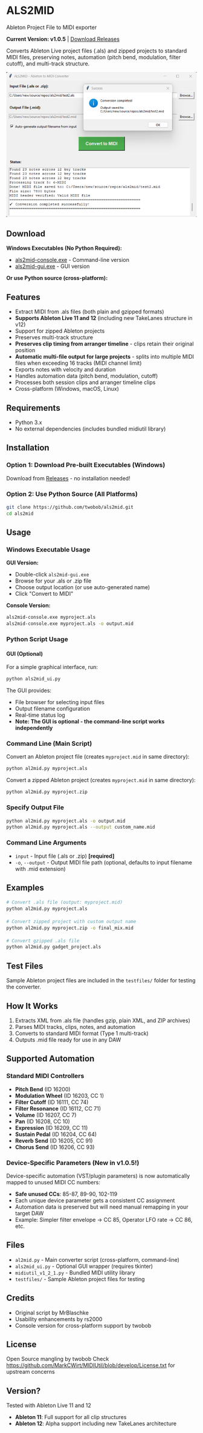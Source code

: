 # ALS2MID

Ableton Project File to MIDI exporter

**Current Version: v1.0.5** | [Download Releases](https://github.com/twobob/als2mid/releases)

Converts Ableton Live project files (.als) and zipped projects to standard MIDI files, preserving notes, automation (pitch bend, modulation, filter cutoff), and multi-track structure.

![ALS2MID UI](images/ScreenshotOfUI.png)

## Download

**Windows Executables (No Python Required):**
- [als2mid-console.exe](https://github.com/twobob/als2mid/releases/latest) - Command-line version
- [als2mid-gui.exe](https://github.com/twobob/als2mid/releases/latest) - GUI version

**Or use Python source (cross-platform):**

## Features

- Extract MIDI from .als files (both plain and gzipped formats)
- **Supports Ableton Live 11 and 12** (including new TakeLanes structure in v12)
- Support for zipped Ableton projects
- Preserves multi-track structure
- **Preserves clip timing from arranger timeline** - clips retain their original position
- **Automatic multi-file output for large projects** - splits into multiple MIDI files when exceeding 16 tracks (MIDI channel limit)
- Exports notes with velocity and duration
- Handles automation data (pitch bend, modulation, cutoff)
- Processes both session clips and arranger timeline clips
- Cross-platform (Windows, macOS, Linux)

## Requirements

- Python 3.x
- No external dependencies (includes bundled midiutil library)

## Installation

### Option 1: Download Pre-built Executables (Windows)
Download from [Releases](https://github.com/twobob/als2mid/releases/latest) - no installation needed!

### Option 2: Use Python Source (All Platforms)
```bash
git clone https://github.com/twobob/als2mid.git
cd als2mid
```

## Usage

### Windows Executable Usage

**GUI Version:**
- Double-click `als2mid-gui.exe`
- Browse for your .als or .zip file
- Choose output location (or use auto-generated name)
- Click "Convert to MIDI"

**Console Version:**
```cmd
als2mid-console.exe myproject.als
als2mid-console.exe myproject.als -o output.mid
```

### Python Script Usage

#### GUI (Optional)

For a simple graphical interface, run:
```bash
python als2mid_ui.py
```

The GUI provides:
- File browser for selecting input files
- Output filename configuration
- Real-time status log
- **Note: The GUI is optional - the command-line script works independently**

### Command Line (Main Script)

Convert an Ableton project file (creates `myproject.mid` in same directory):
```bash
python al2mid.py myproject.als
```

Convert a zipped Ableton project (creates `myproject.mid` in same directory):
```bash
python al2mid.py myproject.zip
```

### Specify Output File

```bash
python al2mid.py myproject.als -o output.mid
python al2mid.py myproject.als --output custom_name.mid
```

### Command Line Arguments

- `input` - Input file (.als or .zip) **[required]**
- `-o`, `--output` - Output MIDI file path (optional, defaults to input filename with .mid extension)

## Examples

```bash
# Convert .als file (output: myproject.mid)
python al2mid.py myproject.als

# Convert zipped project with custom output name
python al2mid.py myproject.zip -o final_mix.mid

# Convert gzipped .als file
python al2mid.py gadget_project.als
```

## Test Files

Sample Ableton project files are included in the `testfiles/` folder for testing the converter.

## How It Works

1. Extracts XML from .als file (handles gzip, plain XML, and ZIP archives)
2. Parses MIDI tracks, clips, notes, and automation
3. Converts to standard MIDI format (Type 1 multi-track)
4. Outputs .mid file ready for use in any DAW

## Supported Automation

### Standard MIDI Controllers
- **Pitch Bend** (ID 16200)
- **Modulation Wheel** (ID 16203, CC 1)
- **Filter Cutoff** (ID 16111, CC 74)
- **Filter Resonance** (ID 16112, CC 71)
- **Volume** (ID 16207, CC 7)
- **Pan** (ID 16208, CC 10)
- **Expression** (ID 16209, CC 11)
- **Sustain Pedal** (ID 16204, CC 64)
- **Reverb Send** (ID 16205, CC 91)
- **Chorus Send** (ID 16206, CC 93)

### Device-Specific Parameters (New in v1.0.5!)
Device-specific automation (VST/plugin parameters) is now automatically mapped to unused MIDI CC numbers:
- **Safe unused CCs**: 85-87, 89-90, 102-119
- Each unique device parameter gets a consistent CC assignment
- Automation data is preserved but will need manual remapping in your target DAW
- Example: Simpler filter envelope → CC 85, Operator LFO rate → CC 86, etc.

## Files

- `al2mid.py` - Main converter script (cross-platform, command-line)
- `als2mid_ui.py` - Optional GUI wrapper (requires tkinter)
- `midiutil_v1_2_1.py` - Bundled MIDI utility library
- `testfiles/` - Sample Ableton project files for testing

## Credits

- Original script by MrBlaschke
- Usability enhancements by rs2000
- Console version for cross-platform support by twobob

## License

Open Source mangling by twobob
Check https://github.com/MarkCWirt/MIDIUtil/blob/develop/License.txt for upstream concerns

## Version?

Tested with Ableton Live 11 and 12
- **Ableton 11**: Full support for all clip structures
- **Ableton 12**: Alpha support including new TakeLanes architecture
